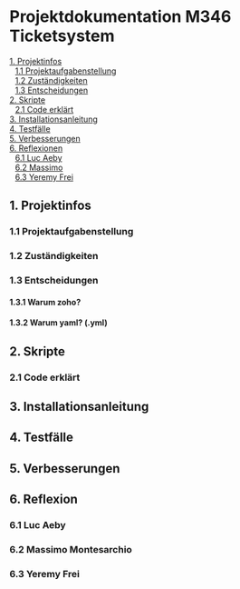 # **Projektdokumentation M346 Ticketsystem**

[1. Projektinfos](#1-projektinfos) \
<span style="margin-left: 10px;">[1.1 Projektaufgabenstellung](#11-projektaufgabenstellung) \
<span style="margin-left: 10px;">[1.2 Zuständigkeiten](#12-zuständigkeiten) \
<span style="margin-left: 10px;">[1.3 Entscheidungen](#13-entscheidungen) \
[2. Skripte](#2-skripte) \
<span style="margin-left: 10px;">[2.1 Code erklärt](#21-code-erklärt) \
[3. Installationsanleitung](#3-installationsanleitung) \
[4. Testfälle](#4-testfälle) \
[5. Verbesserungen](#5-verbesserungen) \
[6. Reflexionen](#6-reflexion) \
<span style="margin-left: 10px;">[6.1 Luc Aeby](#61-luc-aeby) \
<span style="margin-left: 10px;">[6.2 Massimo](#62-massimo-montesarchio) \
<span style="margin-left: 10px;">[6.3 Yeremy Frei](#63-yeremy-frei)



## 1. Projektinfos 

### 1.1 Projektaufgabenstellung

### 1.2 Zuständigkeiten

### 1.3 Entscheidungen
#### 1.3.1 Warum zoho?

#### 1.3.2 Warum yaml? (.yml)

## 2. Skripte

### 2.1 Code erklärt


## 3. Installationsanleitung


## 4. Testfälle


## 5. Verbesserungen


## 6. Reflexion
### 6.1 Luc Aeby

### 6.2 Massimo Montesarchio

### 6.3 Yeremy Frei




